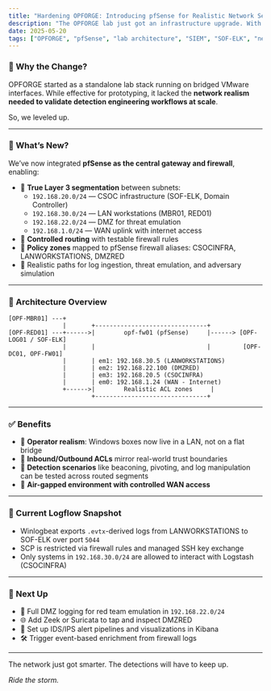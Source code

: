 ```yaml
---
title: "Hardening OPFORGE: Introducing pfSense for Realistic Network Segmentation and Ingestion Control"
description: "The OPFORGE lab just got an infrastructure upgrade. With pfSense now in place, we're embracing more realistic routing, access control, and visibility boundaries."
date: 2025-05-20
tags: ["OPFORGE", "pfSense", "lab architecture", "SIEM", "SOF-ELK", "network segmentation"]
---
```


### 🎯 Why the Change?

OPFORGE started as a standalone lab stack running on bridged VMware interfaces. While effective for prototyping, it lacked the **network realism needed to validate detection engineering workflows at scale**.

So, we leveled up.

---

### 🔐 What’s New?

We’ve now integrated **pfSense as the central gateway and firewall**, enabling:

- 🔀 **True Layer 3 segmentation** between subnets:
  - `192.168.20.0/24` — CSOC infrastructure (SOF-ELK, Domain Controller)
  - `192.168.30.0/24` — LAN workstations (MBR01, RED01)
  - `192.168.22.0/24` — DMZ for threat emulation
  - `192.168.1.0/24` — WAN uplink with internet access
- 🎯 **Controlled routing** with testable firewall rules
- 🧱 **Policy zones** mapped to pfSense firewall aliases: CSOCINFRA, LANWORKSTATIONS, DMZRED
- 🧪 Realistic paths for log ingestion, threat emulation, and adversary simulation

---

### 📐 Architecture Overview

```plaintext
[OPF-MBR01] ---+
               |       +-------------------------------+
[OPF-RED01] ---+------>|        opf-fw01 (pfSense)     |------> [OPF-LOG01 / SOF-ELK]
               |       |                               |         [OPF-DC01, OPF-FW01]
               |       | em1: 192.168.30.5 (LANWORKSTATIONS)
               |       | em2: 192.168.22.100 (DMZRED)
               |       | em3: 192.168.20.5 (CSOCINFRA)
               |       | em0: 192.168.1.24 (WAN - Internet)
               +------>|        Realistic ACL zones     |
                       +-------------------------------+
```

---

### ✅ Benefits

- 🧠 **Operator realism**: Windows boxes now live in a LAN, not on a flat bridge
- 🔎 **Inbound/Outbound ACLs** mirror real-world trust boundaries
- 🧪 **Detection scenarios** like beaconing, pivoting, and log manipulation can be tested across routed segments
- 🚧 **Air-gapped environment with controlled WAN access**

---

### 🧩 Current Logflow Snapshot

- Winlogbeat exports `.evtx`-derived logs from LANWORKSTATIONS to SOF-ELK over port `5044`
- SCP is restricted via firewall rules and managed SSH key exchange
- Only systems in `192.168.30.0/24` are allowed to interact with Logstash (CSOCINFRA)

---

### 🧠 Next Up

- 🔁 Full DMZ logging for red team emulation in `192.168.22.0/24`
- 🌐 Add Zeek or Suricata to tap and inspect DMZRED
- 🧰 Set up IDS/IPS alert pipelines and visualizations in Kibana
- 🛠️ Trigger event-based enrichment from firewall logs

---

The network just got smarter. The detections will have to keep up.

*Ride the storm.*
